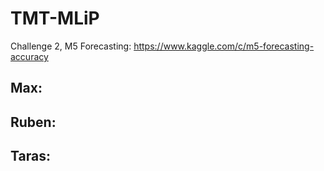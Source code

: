 # TMT-MLiP

Challenge 2, M5 Forecasting: https://www.kaggle.com/c/m5-forecasting-accuracy

Max:
- 

Ruben:
- 
  
Taras:
- 

